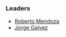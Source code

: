### Leaders
* [Roberto Mendoza](mailto:roberto.mendoza@owasp.org)
* [Jorge Galvez](mailto:jorge.galvez@owasp.org)
